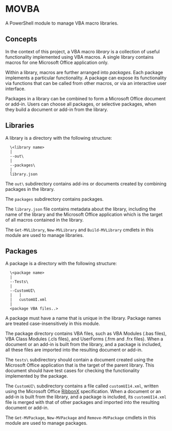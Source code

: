 # MOVBA
A PowerShell module to manage VBA macro libraries.

## Concepts

In the context of this project, a VBA macro _library_ is a collection of useful
functionality implemented using VBA macros. A single library contains macros 
for one Microsoft Office application only. 

Within a library, macros are further arranged into _packages_. Each package implements a particular functionality. A package can expose its functionality via functions that can be called from other macros, or via an interactive user interface.

Packages in a library can be combined to form a Microsoft Office document or add-in. Users can choose all packages, or selective packages, when they build a document or add-in from the library.

## Libraries

A library is a directory with the following structure:

```
  \<library name>
  |
  --out\
  |
  --packages\
  |
  library.json
```

The `out\` subdirectory contains add-ins or documents created by combining packages in the library.

The `packages` subdirectory contains packages.

The `library.json` file contains metadata about the library, including the name of the library and the Microsoft Office application which is the target of all macros contained in the library.

The `Get-MVLibrary`, `New-MVLibrary` and `Build-MVLibrary` cmdlets in this module are used to manage libraries.

## Packages

A package is a directory with the following structure:

```
  \<package name>
  |
  --Tests\
  |
  --CustomUI\
  |   |
  |   customUI.xml
  |
  <package VBA files..>
```

A package must have a name that is unique in the library. Package names are treated case-insensitively in this module.

The package directory contains VBA files, such as VBA Modules (.bas files), VBA Class Modules (.cls files), and UserForms (.frm and .frx files). When a document or an add-in is built from the library, and a package is included, all these files are imported into the resulting document or add-in.

The `tests\` subdirectory should contain a document created using the Microsoft Office application that is the target of the parent library. This document should have test cases for checking the functionality implemented by the package.

The `CustomUI\` subdirectory contains a file called `customUI14.xml`, written using the Microsoft Office [RibbonX](https://docs.microsoft.com/en-us/office/vba/library-reference/concepts/customize-the-office-fluent-ribbon-by-using-an-open-xml-formats-file) specification. When a document or an add-in is built from the library, and a package is included, its `customUI14.xml` file is merged with that of other packages and imported into the resulting document or add-in.

The `Get-MVPackage`, `New-MVPackage` and `Remove-MVPackage` cmdlets in this module are used to manage packages.
